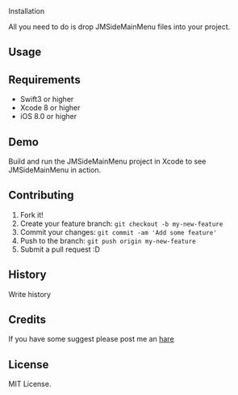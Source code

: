 <snippet>
  <content><![CDATA[
# ${1:JMSideMainMenu}

## Installation

All you need to do is drop JMSideMainMenu files into your project.

## Usage

## Requirements

* Swift3 or higher
* Xcode 8 or higher
* iOS 8.0 or higher

## Demo

Build and run the JMSideMainMenu project in Xcode to see JMSideMainMenu in action.

## Contributing

1. Fork it!
2. Create your feature branch: `git checkout -b my-new-feature`
3. Commit your changes: `git commit -am 'Add some feature'`
4. Push to the branch: `git push origin my-new-feature`
5. Submit a pull request :D

## History

Write history

## Credits

If you have some suggest please post me an [hare](https://github.com/Jvaeyhcd/HcdSpecialField/issues/new)

## License


</content>
  <tabTrigger>MIT License.</tabTrigger>
</snippet>

